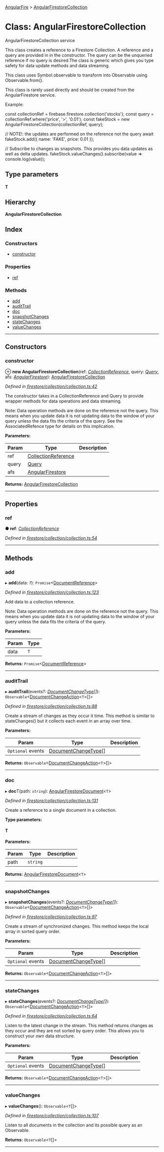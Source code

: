 [AngularFire](../README.md) > [AngularFirestoreCollection](../classes/angularfirestorecollection.md)

# Class: AngularFirestoreCollection

AngularFirestoreCollection service

This class creates a reference to a Firestore Collection. A reference and a query are provided in in the constructor. The query can be the unqueried reference if no query is desired.The class is generic which gives you type safety for data update methods and data streaming.

This class uses Symbol.observable to transform into Observable using Observable.from().

This class is rarely used directly and should be created from the AngularFirestore service.

Example:

const collectionRef = firebase.firestore.collection('stocks'); const query = collectionRef.where('price', '>', '0.01'); const fakeStock = new AngularFirestoreCollection(collectionRef, query);

// NOTE!: the updates are performed on the reference not the query await fakeStock.add({ name: 'FAKE', price: 0.01 });

// Subscribe to changes as snapshots. This provides you data updates as well as delta updates. fakeStock.valueChanges().subscribe(value => console.log(value));

## Type parameters
#### T 
## Hierarchy

**AngularFirestoreCollection**

## Index

### Constructors

* [constructor](angularfirestorecollection.md#constructor)

### Properties

* [ref](angularfirestorecollection.md#ref)

### Methods

* [add](angularfirestorecollection.md#add)
* [auditTrail](angularfirestorecollection.md#audittrail)
* [doc](angularfirestorecollection.md#doc)
* [snapshotChanges](angularfirestorecollection.md#snapshotchanges)
* [stateChanges](angularfirestorecollection.md#statechanges)
* [valueChanges](angularfirestorecollection.md#valuechanges)

---

## Constructors

<a id="constructor"></a>

###  constructor

⊕ **new AngularFirestoreCollection**(ref: *[CollectionReference](../#collectionreference)*, query: *[Query](../#query)*, afs: *[AngularFirestore](angularfirestore.md)*): [AngularFirestoreCollection](angularfirestorecollection.md)

*Defined in [firestore/collection/collection.ts:42](https://github.com/angular/angularfire2/blob/a42a84f/src/firestore/collection/collection.ts#L42)*

The constructor takes in a CollectionReference and Query to provide wrapper methods for data operations and data streaming.

Note: Data operation methods are done on the reference not the query. This means when you update data it is not updating data to the window of your query unless the data fits the criteria of the query. See the AssociatedRefence type for details on this implication.

**Parameters:**

| Param | Type | Description |
| ------ | ------ | ------ |
| ref | [CollectionReference](../#collectionreference) |   |
| query | [Query](../#query) |
| afs | [AngularFirestore](angularfirestore.md) |

**Returns:** [AngularFirestoreCollection](angularfirestorecollection.md)

___

## Properties

<a id="ref"></a>

###  ref

**● ref**: *[CollectionReference](../#collectionreference)*

*Defined in [firestore/collection/collection.ts:54](https://github.com/angular/angularfire2/blob/a42a84f/src/firestore/collection/collection.ts#L54)*

___

## Methods

<a id="add"></a>

###  add

▸ **add**(data: *`T`*): `Promise`<[DocumentReference](../#documentreference)>

*Defined in [firestore/collection/collection.ts:123](https://github.com/angular/angularfire2/blob/a42a84f/src/firestore/collection/collection.ts#L123)*

Add data to a collection reference.

Note: Data operation methods are done on the reference not the query. This means when you update data it is not updating data to the window of your query unless the data fits the criteria of the query.

**Parameters:**

| Param | Type |
| ------ | ------ |
| data | `T` |

**Returns:** `Promise`<[DocumentReference](../#documentreference)>

___
<a id="audittrail"></a>

###  auditTrail

▸ **auditTrail**(events?: *[DocumentChangeType](../#documentchangetype)[]*): `Observable`<[DocumentChangeAction](../interfaces/documentchangeaction.md)<`T`>[]>

*Defined in [firestore/collection/collection.ts:88](https://github.com/angular/angularfire2/blob/a42a84f/src/firestore/collection/collection.ts#L88)*

Create a stream of changes as they occur it time. This method is similar to stateChanges() but it collects each event in an array over time.

**Parameters:**

| Param | Type | Description |
| ------ | ------ | ------ |
| `Optional` events | [DocumentChangeType](../#documentchangetype)[] |   |

**Returns:** `Observable`<[DocumentChangeAction](../interfaces/documentchangeaction.md)<`T`>[]>

___
<a id="doc"></a>

###  doc

▸ **doc**T(path: *`string`*): [AngularFirestoreDocument](angularfirestoredocument.md)<`T`>

*Defined in [firestore/collection/collection.ts:131](https://github.com/angular/angularfire2/blob/a42a84f/src/firestore/collection/collection.ts#L131)*

Create a reference to a single document in a collection.

**Type parameters:**

#### T 
**Parameters:**

| Param | Type | Description |
| ------ | ------ | ------ |
| path | `string` |   |

**Returns:** [AngularFirestoreDocument](angularfirestoredocument.md)<`T`>

___
<a id="snapshotchanges"></a>

###  snapshotChanges

▸ **snapshotChanges**(events?: *[DocumentChangeType](../#documentchangetype)[]*): `Observable`<[DocumentChangeAction](../interfaces/documentchangeaction.md)<`T`>[]>

*Defined in [firestore/collection/collection.ts:97](https://github.com/angular/angularfire2/blob/a42a84f/src/firestore/collection/collection.ts#L97)*

Create a stream of synchronized changes. This method keeps the local array in sorted query order.

**Parameters:**

| Param | Type | Description |
| ------ | ------ | ------ |
| `Optional` events | [DocumentChangeType](../#documentchangetype)[] |   |

**Returns:** `Observable`<[DocumentChangeAction](../interfaces/documentchangeaction.md)<`T`>[]>

___
<a id="statechanges"></a>

###  stateChanges

▸ **stateChanges**(events?: *[DocumentChangeType](../#documentchangetype)[]*): `Observable`<[DocumentChangeAction](../interfaces/documentchangeaction.md)<`T`>[]>

*Defined in [firestore/collection/collection.ts:64](https://github.com/angular/angularfire2/blob/a42a84f/src/firestore/collection/collection.ts#L64)*

Listen to the latest change in the stream. This method returns changes as they occur and they are not sorted by query order. This allows you to construct your own data structure.

**Parameters:**

| Param | Type | Description |
| ------ | ------ | ------ |
| `Optional` events | [DocumentChangeType](../#documentchangetype)[] |   |

**Returns:** `Observable`<[DocumentChangeAction](../interfaces/documentchangeaction.md)<`T`>[]>

___
<a id="valuechanges"></a>

###  valueChanges

▸ **valueChanges**(): `Observable`<`T`[]>

*Defined in [firestore/collection/collection.ts:107](https://github.com/angular/angularfire2/blob/a42a84f/src/firestore/collection/collection.ts#L107)*

Listen to all documents in the collection and its possible query as an Observable.

**Returns:** `Observable`<`T`[]>

___

